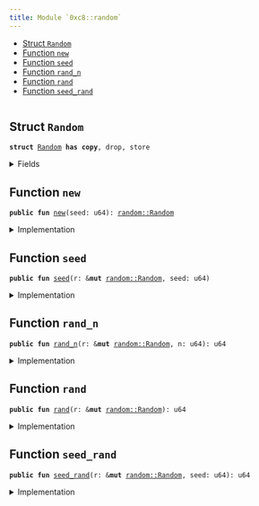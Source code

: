 ```yaml
---
title: Module `0xc8::random`
---
```




-  [Struct `Random`](#0xc8_random_Random)
-  [Function `new`](#0xc8_random_new)
-  [Function `seed`](#0xc8_random_seed)
-  [Function `rand_n`](#0xc8_random_rand_n)
-  [Function `rand`](#0xc8_random_rand)
-  [Function `seed_rand`](#0xc8_random_seed_rand)


<pre><code></code></pre>



<a name="0xc8_random_Random"></a>

## Struct `Random`



<pre><code><b>struct</b> <a href="../bfc-system/random.md#0xc8_random_Random">Random</a> <b>has</b> <b>copy</b>, drop, store
</code></pre>



<details>
<summary>Fields</summary>


<dl>
<dt>
<code>seed: u64</code>
</dt>
<dd>

</dd>
</dl>


</details>

<a name="0xc8_random_new"></a>

## Function `new`



<pre><code><b>public</b> <b>fun</b> <a href="../bfc-system/random.md#0xc8_random_new">new</a>(seed: u64): <a href="../sui-framework/random.md#0x2_random_Random">random::Random</a>
</code></pre>



<details>
<summary>Implementation</summary>


<pre><code><b>public</b> <b>fun</b> <a href="../bfc-system/random.md#0xc8_random_new">new</a>(seed: u64): <a href="../bfc-system/random.md#0xc8_random_Random">Random</a> {
    <a href="../bfc-system/random.md#0xc8_random_Random">Random</a> {
        seed
    }
}
</code></pre>



</details>

<a name="0xc8_random_seed"></a>

## Function `seed`



<pre><code><b>public</b> <b>fun</b> <a href="../bfc-system/random.md#0xc8_random_seed">seed</a>(r: &<b>mut</b> <a href="../sui-framework/random.md#0x2_random_Random">random::Random</a>, seed: u64)
</code></pre>



<details>
<summary>Implementation</summary>


<pre><code><b>public</b> <b>fun</b> <a href="../bfc-system/random.md#0xc8_random_seed">seed</a>(r: &<b>mut</b> <a href="../bfc-system/random.md#0xc8_random_Random">Random</a>, seed: u64) {
    r.seed = ((((r.seed <b>as</b> u128) + (seed <b>as</b> u128) & 0x0000000000000000ffffffffffffffff)) <b>as</b> u64)
}
</code></pre>



</details>

<a name="0xc8_random_rand_n"></a>

## Function `rand_n`



<pre><code><b>public</b> <b>fun</b> <a href="../bfc-system/random.md#0xc8_random_rand_n">rand_n</a>(r: &<b>mut</b> <a href="../sui-framework/random.md#0x2_random_Random">random::Random</a>, n: u64): u64
</code></pre>



<details>
<summary>Implementation</summary>


<pre><code><b>public</b> <b>fun</b> <a href="../bfc-system/random.md#0xc8_random_rand_n">rand_n</a>(r: &<b>mut</b> <a href="../bfc-system/random.md#0xc8_random_Random">Random</a>, n: u64): u64 {
    r.seed = ((((9223372036854775783u128 * ((r.seed <b>as</b> u128) + 999983)) &gt;&gt; 1) & 0x0000000000000000ffffffffffffffff) <b>as</b> u64);
    r.seed % n
}
</code></pre>



</details>

<a name="0xc8_random_rand"></a>

## Function `rand`



<pre><code><b>public</b> <b>fun</b> <a href="../bfc-system/random.md#0xc8_random_rand">rand</a>(r: &<b>mut</b> <a href="../sui-framework/random.md#0x2_random_Random">random::Random</a>): u64
</code></pre>



<details>
<summary>Implementation</summary>


<pre><code><b>public</b> <b>fun</b> <a href="../bfc-system/random.md#0xc8_random_rand">rand</a>(r: &<b>mut</b> <a href="../bfc-system/random.md#0xc8_random_Random">Random</a>): u64 {
    r.seed = ((((9223372036854775783u128 * ((r.seed <b>as</b> u128)) + 999983) &gt;&gt; 1) & 0x0000000000000000ffffffffffffffff) <b>as</b> u64);
    r.seed
}
</code></pre>



</details>

<a name="0xc8_random_seed_rand"></a>

## Function `seed_rand`



<pre><code><b>public</b> <b>fun</b> <a href="../bfc-system/random.md#0xc8_random_seed_rand">seed_rand</a>(r: &<b>mut</b> <a href="../sui-framework/random.md#0x2_random_Random">random::Random</a>, seed: u64): u64
</code></pre>



<details>
<summary>Implementation</summary>


<pre><code><b>public</b> <b>fun</b> <a href="../bfc-system/random.md#0xc8_random_seed_rand">seed_rand</a>(r: &<b>mut</b> <a href="../bfc-system/random.md#0xc8_random_Random">Random</a>, seed: u64): u64 {


    r.seed = ((((r.seed <b>as</b> u128) + (seed <b>as</b> u128) & 0x0000000000000000ffffffffffffffff)) <b>as</b> u64);
    r.seed = (((9223372036854775783u128 * ((r.seed <b>as</b> u128) + 999983) &gt;&gt; 1) & 0x0000000000000000ffffffffffffffff) <b>as</b> u64);
    r.seed
}
</code></pre>



</details>
